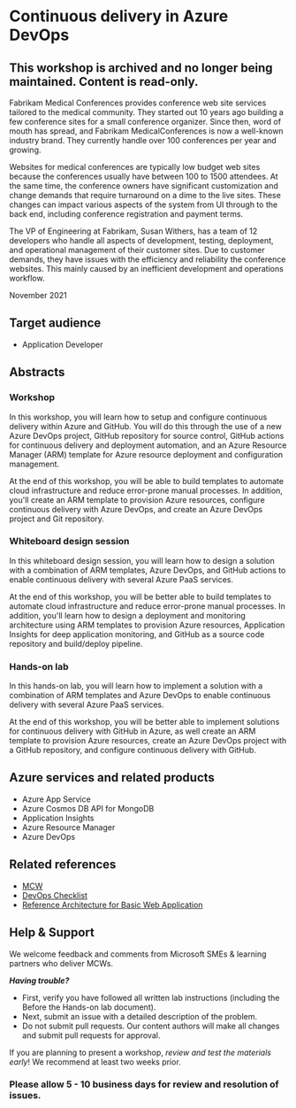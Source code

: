 
# Continuous delivery in Azure DevOps

## This workshop is archived and no longer being maintained.  Content is read-only.

Fabrikam Medical Conferences provides conference web site services tailored to the medical community. They started out 10 years ago building a few conference sites for a small conference organizer. Since then, word of mouth has spread, and Fabrikam MedicalConferences is now a well-known industry brand. They currently handle over 100 conferences per year and growing.

Websites for medical conferences are typically low budget web sites because the conferences usually have between 100 to 1500 attendees. At the same time, the conference owners have significant customization and change demands that require turnaround on a dime to the live sites. These changes can impact various aspects of the system from UI through to the back end, including conference registration and payment terms.

The VP of Engineering at Fabrikam, Susan Withers, has a team of 12 developers who handle all aspects of development, testing, deployment, and operational management of their customer sites. Due to customer demands, they have issues with the efficiency and reliability the conference websites. This mainly caused by an inefficient development and operations workflow.

November 2021

## Target audience

- Application Developer

## Abstracts

### Workshop

In this workshop, you will learn how to setup and configure continuous delivery within Azure and GitHub. You will do this through the use of a new Azure DevOps project, GitHub repository for source control, GitHub actions for continuous delivery and deployment automation, and an Azure Resource Manager (ARM) template for Azure resource deployment and configuration management.

At the end of this workshop, you will be able to build templates to automate cloud infrastructure and reduce error-prone manual processes. In addition,  you'll create an ARM template to provision Azure resources, configure continuous delivery with Azure DevOps, and create an Azure DevOps project and Git repository.

### Whiteboard design session

In this whiteboard design session, you will learn how to design a solution with a combination of ARM templates, Azure DevOps, and GitHub actions to enable continuous delivery with several Azure PaaS services.

At the end of this workshop, you will be better able to build templates to automate cloud infrastructure and reduce error-prone manual processes. In addition, you'll learn how to design a deployment and monitoring architecture using ARM templates to provision Azure resources, Application Insights for deep application monitoring, and GitHub as a source code repository and build/deploy pipeline.

### Hands-on lab

In this hands-on lab, you will learn how to implement a solution with a combination of ARM templates and Azure DevOps to enable continuous delivery with several Azure PaaS services.

At the end of this workshop, you will be better able to implement solutions for continuous delivery with GitHub in Azure, as well create an ARM template to provision Azure resources, create an Azure DevOps project with a GitHub repository, and configure continuous delivery with GitHub.

## Azure services and related products

- Azure App Service
- Azure Cosmos DB API for MongoDB
- Application Insights
- Azure Resource Manager
- Azure DevOps

## Related references

- [MCW](https://microsoftcloudworkshop.com)
- [DevOps Checklist](https://docs.microsoft.com/en-us/azure/architecture/checklist/dev-ops)
- [Reference Architecture for Basic Web Application](https://docs.microsoft.com/en-us/azure/architecture/reference-architectures/app-service-web-app/basic-web-app)

## Help & Support

We welcome feedback and comments from Microsoft SMEs & learning partners who deliver MCWs.  

***Having trouble?***

- First, verify you have followed all written lab instructions (including the Before the Hands-on lab document).
- Next, submit an issue with a detailed description of the problem.
- Do not submit pull requests. Our content authors will make all changes and submit pull requests for approval.  

If you are planning to present a workshop, *review and test the materials early*! We recommend at least two weeks prior.

### Please allow 5 - 10 business days for review and resolution of issues.
